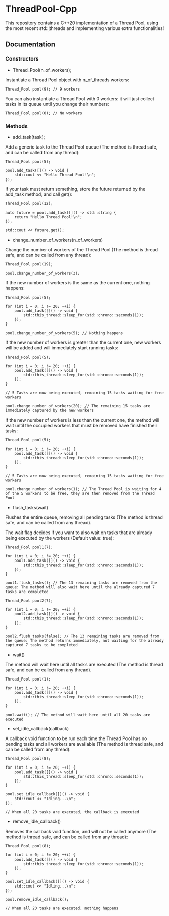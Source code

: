 # ThreadPool-Cpp
This repository contains a C++20 implementation of a Thread Pool, using the most recent std::jthreads and implementing various extra functionalities!

## Documentation

### Constructors

- Thread_Pool(n_of_workers);

Instantiate a Thread Pool object with n_of_threads workers:

    Thread_Pool pool(9); // 9 workers

You can also instantiate a Thread Pool with 0 workers: it will just collect tasks in its queue until you change their numbers:

    Thread_Pool pool(0); // No workers

### Methods

- add_task(task);

Add a generic task to the Thread Pool queue (The method is thread safe, and can be called from any thread):

    Thread_Pool pool(5);

    pool.add_task([]() -> void {
        std::cout << "Hello Thread Pool!\n";
    });

If your task must return something, store the future returned by the add_task method, and call get():

    Thread_Pool pool(12);

    auto future = pool.add_task([]() -> std::string {
        return "Hello Thread Pool!\n";
    });

    std::cout << future.get();

- change_number_of_workers(n_of_workers)

Change the number of workers of the Thread Pool (The method is thread safe, and can be called from any thread):

    Thread_Pool pool(19);

    pool.change_number_of_workers(3);

If the new number of workers is the same as the current one, nothing happens:

    Thread_Pool pool(5);

    for (int i = 0; i != 20; ++i) {
        pool.add_task([]() -> void {
            std::this_thread::sleep_for(std::chrono::seconds(1));
        });
    }

    pool.change_number_of_workers(5); // Nothing happens

If the new number of workers is greater than the current one, new workers will be added and will immediately start running tasks:

    Thread_Pool pool(5);

    for (int i = 0; i != 20; ++i) {
        pool.add_task([]() -> void {
            std::this_thread::sleep_for(std::chrono::seconds(1));
        });
    }

    // 5 Tasks are now being executed, remaining 15 tasks waiting for free workers

    pool.change_number_of_workers(20); // The remaining 15 tasks are immediately captured by the new workers

If the new number of workers is less than the current one, the method will wait until the occupied workers that must be removed have finished their tasks:

    Thread_Pool pool(5);

    for (int i = 0; i != 20; ++i) {
        pool.add_task([]() -> void {
            std::this_thread::sleep_for(std::chrono::seconds(1));
        });
    }

    // 5 Tasks are now being executed, remaining 15 tasks waiting for free workers

    pool.change_number_of_workers(1); // The Thread Pool is waiting for 4 of the 5 workers to be free, they are then removed from the Thread Pool

- flush_tasks(wait)

Flushes the entire queue, removing all pending tasks (The method is thread safe, and can be called from any thread).

The wait flag decides if you want to also wait on tasks that are already being executed by the workers (Default value: true):

    Thread_Pool pool1(7);

    for (int i = 0; i != 20; ++i) {
        pool1.add_task([]() -> void {
            std::this_thread::sleep_for(std::chrono::seconds(1));
        });
    }

    pool1.flush_tasks(); // The 13 remaining tasks are removed from the queue: The method will also wait here until the already captured 7 tasks are completed

    Thread_Pool pool2(7);

    for (int i = 0; i != 20; ++i) {
        pool2.add_task([]() -> void {
            std::this_thread::sleep_for(std::chrono::seconds(1));
        });
    }

    pool2.flush_tasks(false); // The 13 remaining tasks are removed from the queue: The method returns immediately, not waiting for the already captured 7 tasks to be completed

- wait()

The method will wait here until all tasks are executed (The method is thread safe, and can be called from any thread).

    Thread_Pool pool(1);

    for (int i = 0; i != 20; ++i) {
        pool.add_task([]() -> void {
            std::this_thread::sleep_for(std::chrono::seconds(1));
        });
    }

    pool.wait(); // The method will wait here until all 20 tasks are executed

- set_idle_callback(callback)

A callback void function to be run each time the Thread Pool has no pending tasks and all workers are available (The method is thread safe, and can be called from any thread):

    Thread_Pool pool(8);

    for (int i = 0; i != 20; ++i) {
        pool.add_task([]() -> void {
            std::this_thread::sleep_for(std::chrono::seconds(1));
        });
    }

    pool.set_idle_callback([]() -> void {
        std::cout << "Idling...\n";
    });

    // When all 20 tasks are executed, the callback is executed

- remove_idle_callback()

Removes the callback void function, and will not be called anymore (The method is thread safe, and can be called from any thread):

    Thread_Pool pool(8);

    for (int i = 0; i != 20; ++i) {
        pool.add_task([]() -> void {
            std::this_thread::sleep_for(std::chrono::seconds(1));
        });
    }

    pool.set_idle_callback([]() -> void {
        std::cout << "Idling...\n";
    });

    pool.remove_idle_callback();

    // When all 20 tasks are executed, nothing happens
